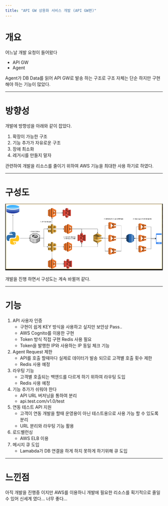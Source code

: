 ```yaml
---
title: "API GW 상용화 서비스 개발 (API GW편)"
---
```


# 개요

어느날 개발 요청이 들어왔다

- API GW
- Agent

Agent가 DB Data를 읽어 API GW로 발송 하는 구조로 구조 자체는 단순 하지만 구현해야 하는 기능이 많았다.</br>

---

# 방향성

개발에 방향성을 아래와 같이 잡았다.

1. 확장이 가능한 구조
1. 기능 추가가 자유로운 구조
1. 장애 최소화
1. 레거시를 만들지 말자

관련하여 개발을 리소스를 줄이기 위하여 AWS 기능을 최대한 사용 하기로 하였다.

---

# 구성도

![구성도](https://github.com/Tosi123/Tosi123.github.io/blob/master/assets/image/gw_diagrams.png?raw=true)

개발을 진행 하면서 구성도는 계속 바뀔꺼 같다.

---

# 기능

1. API 사용자 인증
   - 구현이 쉽게 KEY 방식을 사용하고 싶지만 보안상 Pass..
   - AWS Cognito를 이용한 구현
   - Token 방식 직접 구현 Redis 사용 필요
   - Token을 발행한 IP와 사용하는 IP 동일 체크 기능
1. Agent Request 제한
   - API를 호출 할때마다 실제로 데이터가 발송 되므로 고객별 호출 횟수 제한
   - Redis 사용 예정
1. 라우팅 기능
   - 고객별 호출되는 백앤드를 다르게 하기 위하여 라우팅 도입
   - Redis 사용 예정
1. 기능 추가가 쉬워야 한다
   - API URL 버저닝을 통하여 분리
   - api.test.com/v1.0/test
1. 연동 테스트 API 지원
   - 고객이 연동 개발을 할때 운영용이 아닌 테스트용으로 사용 가능 할 수 있도록 분리
   - URL 분리와 라우팅 기능 활용
1. 로드벨런싱
   - AWS ELB 이용
1. 메시지 큐 도입
   - Lamabda가 DB 연결을 하게 하지 못하게 하기위해 큐 도입

---

# 느낀점

아직 개발을 진행중 이지만 AWS를 이용하니 개발에 필요한 리소스를 획기적으로 줄일수 있어 신세계 였다...
너무 좋다...
